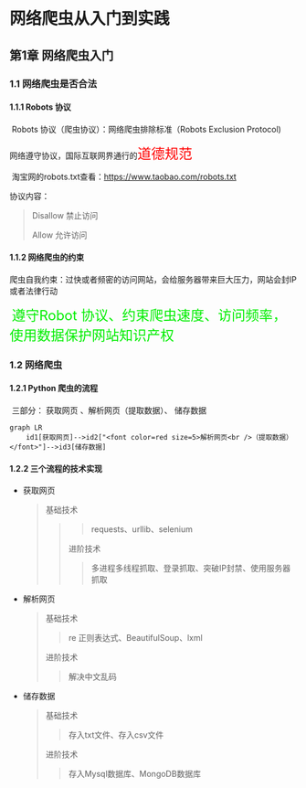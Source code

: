 # 							网络爬虫从入门到实践

## 第1章 网络爬虫入门

### 	1.1 网络爬虫是否合法

#### 		1.1.1 Robots 协议

​				Robots 协议（爬虫协议）：网络爬虫排除标准（Robots Exclusion Protocol)

​				网络遵守协议，国际互联网界通行的<font color = red size = 5>道德规范</font>

​				淘宝网的robots.txt查看：https://www.taobao.com/robots.txt

协议内容：

> Disallow 禁止访问
>
> Allow 允许访问

#### 		1.1.2 网络爬虫的约束

​				爬虫自我约束：过快或者频密的访问网站，会给服务器带来巨大压力，网站会封IP或者法律行动

​				<font color = gree size = 5>遵守Robot 协议、约束爬虫速度、访问频率，使用数据保护网站知识产权</font>

### 	1.2 网络爬虫

#### 		1.2.1 Python 爬虫的流程

​				三部分： 获取网页 、解析网页（提取数据）、 储存数据

```mermaid
graph LR
	id1[获取网页]-->id2["<font color=red size=5>解析网页<br />（提取数据）</font>"]-->id3[储存数据]			
```

#### 		1.2.2 三个流程的技术实现

- 获取网页

  > 基础技术
  >
  > > > requests、urllib、selenium
  > >
  > > 进阶技术
  > >
  > > > 多进程多线程抓取、登录抓取、突破IP封禁、使用服务器抓取

 - 解析网页

   > 基础技术
   >
   > > re 正则表达式、BeautifulSoup、lxml
   >
   > 进阶技术
   >
   > > 解决中文乱码

- 储存数据

  > 基础技术
  >
  > > 存入txt文件、存入csv文件
  >
  > 进阶技术
  >
  > > 存入Mysql数据库、MongoDB数据库